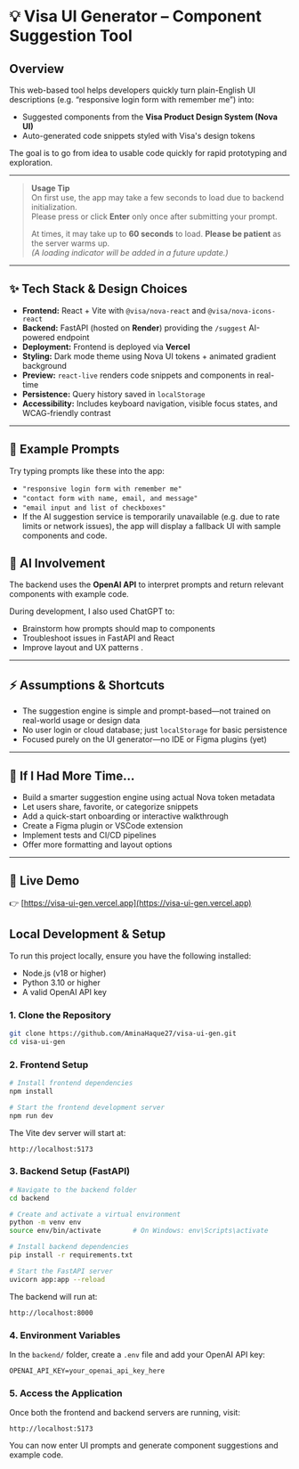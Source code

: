 # 💡 Visa UI Generator – Component Suggestion Tool

## Overview

This web-based tool helps developers quickly turn plain-English UI descriptions (e.g. “responsive login form with remember me”) into:

- Suggested components from the **Visa Product Design System (Nova UI)**
- Auto-generated code snippets styled with Visa's design tokens

The goal is to go from idea to usable code quickly for rapid prototyping and exploration.

---

> **Usage Tip**  
> On first use, the app may take a few seconds to load due to backend initialization.  
> Please press or click **Enter** only once after submitting your prompt.  
>  
> At times, it may take up to **60 seconds** to load. **Please be patient** as the server warms up.  
> _(A loading indicator will be added in a future update.)_

---

## ✨ Tech Stack & Design Choices

- **Frontend:** React + Vite with `@visa/nova-react` and `@visa/nova-icons-react`
- **Backend:** FastAPI (hosted on **Render**) providing the `/suggest` AI-powered endpoint
- **Deployment:** Frontend is deployed via **Vercel**
- **Styling:** Dark mode theme using Nova UI tokens + animated gradient background
- **Preview:** `react-live` renders code snippets and components in real-time
- **Persistence:** Query history saved in `localStorage`
- **Accessibility:** Includes keyboard navigation, visible focus states, and WCAG-friendly contrast

---
## 💬 Example Prompts

Try typing prompts like these into the app:
- `"responsive login form with remember me"`
- `"contact form with name, email, and message"`
- `"email input and list of checkboxes"`
- If the AI suggestion service is temporarily unavailable (e.g. due to rate limits or network issues), the app will display a fallback UI with sample components and code. 




## 🧠 AI Involvement

The backend uses the **OpenAI API** to interpret prompts and return relevant components with example code.

During development, I also used ChatGPT to:
- Brainstorm how prompts should map to components
- Troubleshoot issues in FastAPI and React
- Improve layout and UX patterns
.

---

## ⚡ Assumptions & Shortcuts

- The suggestion engine is simple and prompt-based—not trained on real-world usage or design data
- No user login or cloud database; just `localStorage` for basic persistence
- Focused purely on the UI generator—no IDE or Figma plugins (yet)

---

## 🚀 If I Had More Time...

- Build a smarter suggestion engine using actual Nova token metadata
- Let users share, favorite, or categorize snippets
- Add a quick-start onboarding or interactive walkthrough
- Create a Figma plugin or VSCode extension
- Implement tests and CI/CD pipelines
- Offer more formatting and layout options

---

## 🔗 Live Demo

👉 [https://visa-ui-gen.vercel.app](https://visa-ui-gen.vercel.app)

## Local Development & Setup

To run this project locally, ensure you have the following installed:

- Node.js (v18 or higher)  
- Python 3.10 or higher  
- A valid OpenAI API key

### 1. Clone the Repository

```bash
git clone https://github.com/AminaHaque27/visa-ui-gen.git
cd visa-ui-gen
```

### 2. Frontend Setup

```bash
# Install frontend dependencies
npm install

# Start the frontend development server
npm run dev
```

The Vite dev server will start at:

```
http://localhost:5173
```

### 3. Backend Setup (FastAPI)

```bash
# Navigate to the backend folder
cd backend

# Create and activate a virtual environment
python -m venv env
source env/bin/activate        # On Windows: env\Scripts\activate

# Install backend dependencies
pip install -r requirements.txt

# Start the FastAPI server
uvicorn app:app --reload
```

The backend will run at:

```
http://localhost:8000
```

### 4. Environment Variables

In the `backend/` folder, create a `.env` file and add your OpenAI API key:

```
OPENAI_API_KEY=your_openai_api_key_here
```

### 5. Access the Application

Once both the frontend and backend servers are running, visit:

```
http://localhost:5173
```

You can now enter UI prompts and generate component suggestions and example code.
